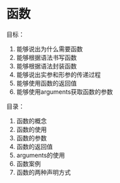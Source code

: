 # 函数

目标：

1. 能够说出为什么需要函数
2. 能够根据语法书写函数
3. 能够根据语法封装函数
4. 能够说出实参和形参的传递过程
5. 能够使用函数的返回值
6. 能够使用arguments获取函数的参数

目录：

1. 函数的概念
2. 函数的使用
3. 函数的参数
4. 函数的返回值
5. arguments的使用
6. 函数案例
7. 函数的两种声明方式